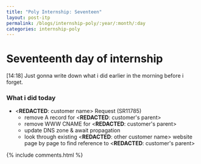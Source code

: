 ```yaml
---
title: "Poly Internship: Seventeen"
layout: post-itp
permalink: /blogs/internship-poly/:year/:month/:day
categories: internship-poly
---
```

# Seventeenth day of internship

<span class="timestamp">[14:18]</span> Just gonna write down what i did earlier in the morning before i forget.

### What i did today
* <**REDACTED**: customer name> Request (SR11785)
    - remove A record for <**REDACTED**: customer's parent>
    - remove WWW CNAME for <**REDACTED**: customer's parent>
    - update DNS zone & await propagation
    - look through existing <**REDACTED**: other customer name> website page by page to find reference to <**REDACTED**: customer's parent>



{% include comments.html %}
